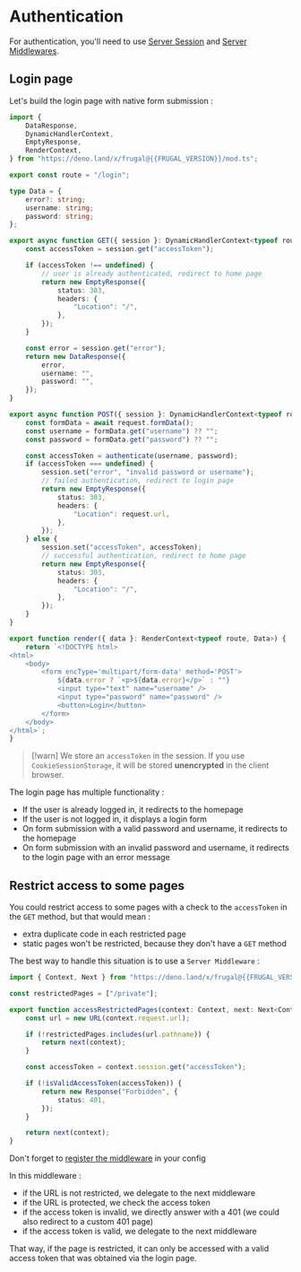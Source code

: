 # Authentication

For authentication, you'll need to use [Server Session](/doc@{{FRUGAL_VERSION}}/reference/server#heading-session) and [Server Middlewares](/doc@{{FRUGAL_VERSION}}/reference/server#heading-middlewares).

## Login page

Let's build the login page with native form submission :

```ts
import {
    DataResponse,
    DynamicHandlerContext,
    EmptyResponse,
    RenderContext,
} from "https://deno.land/x/frugal@{{FRUGAL_VERSION}}/mod.ts";

export const route = "/login";

type Data = {
    error?: string;
    username: string;
    password: string;
};

export async function GET({ session }: DynamicHandlerContext<typeof route>) {
    const accessToken = session.get("accessToken");

    if (accessToken !== undefined) {
        // user is already authenticated, redirect to home page
        return new EmptyResponse({
            status: 303,
            headers: {
                "Location": "/",
            },
        });
    }

    const error = session.get("error");
    return new DataResponse({
        error,
        username: "",
        password: "",
    });
}

export async function POST({ session }: DynamicHandlerContext<typeof route>) {
    const formData = await request.formData();
    const username = formData.get("username") ?? "";
    const password = formData.get("password") ?? "";

    const accessToken = authenticate(username, password);
    if (accessToken === undefined) {
        session.set("error", "invalid password or username");
        // failed authentication, redirect to login page
        return new EmptyResponse({
            status: 303,
            headers: {
                "Location": request.url,
            },
        });
    } else {
        session.set("accessToken", accessToken);
        // successful authentication, redirect to home page
        return new EmptyResponse({
            status: 303,
            headers: {
                "Location": "/",
            },
        });
    }
}

export function render({ data }: RenderContext<typeof route, Data>) {
    return `<!DOCTYPE html>
<html>
    <body>
        <form encType='multipart/form-data' method='POST'>
            ${data.error ? `<p>${data.error}</p>` : ""}
            <input type="text" name="username" />
            <input type="password" name="password" />
            <button>Login</button>
        </form>
    </body>
</html>`;
}
```

> [!warn]
> We store an `accessToken` in the session. If you use `CookieSessionStorage`, it will be stored **unencrypted** in the client browser.

The login page has multiple functionality :

- If the user is already logged in, it redirects to the homepage
- If the user is not logged in, it displays a login form
- On form submission with a valid password and username, it redirects to the homepage
- On form submission with an invalid password and username, it redirects to the login page with an error message

## Restrict access to some pages

You could restrict access to some pages with a check to the `accessToken` in the `GET` method, but that would mean :

- extra duplicate code in each restricted page
- static pages won't be restricted, because they don't have a `GET` method

The best way to handle this situation is to use a `Server Middleware` :

```ts
import { Context, Next } from "https://deno.land/x/frugal@{{FRUGAL_VERSION}}/mod.ts";

const restrictedPages = ["/private"];

export function accessRestrictedPages(context: Context, next: Next<Context>) {
    const url = new URL(context.request.url);

    if (!restrictedPages.includes(url.pathname)) {
        return next(context);
    }

    const accessToken = context.session.get("accessToken");

    if (!isValidAccessToken(accessToken)) {
        return new Response("Forbidden", {
            status: 401,
        });
    }

    return next(context);
}
```

Don't forget to [register the middleware](/doc@{{FRUGAL_CONFIG}}/reference/configuration#heading-middlewares) in your config

In this middleware :

- if the URL is not restricted, we delegate to the next middleware
- if the URL is protected, we check the access token
- if the access token is invalid, we directly answer with a 401 (we could also redirect to a custom 401 page)
- if the access token is valid, we delegate to the next middleware

That way, if the page is restricted, it can only be accessed with a valid access token that was obtained via the login page.
